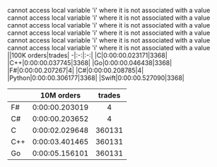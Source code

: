cannot access local variable 'i' where it is not associated with a value
cannot access local variable 'i' where it is not associated with a value
cannot access local variable 'i' where it is not associated with a value
cannot access local variable 'i' where it is not associated with a value
cannot access local variable 'i' where it is not associated with a value
cannot access local variable 'i' where it is not associated with a value
||100K orders|trades|
-|:-:|:-:|
|C|0:00:00.023171|3368|
|C++|0:00:00.037745|3368|
|Go|0:00:00.046438|3368|
|F#|0:00:00.207267|4|
|C#|0:00:00.208785|4|
|Python|0:00:00.306177|3368|
|Swift|0:00:00.527090|3368|


||10M orders|trades|
-|:-:|:-:|
|F#|0:00:00.203019|4|
|C#|0:00:00.203652|4|
|C|0:00:02.029648|360131|
|C++|0:00:03.401465|360131|
|Go|0:00:05.156101|360131|


